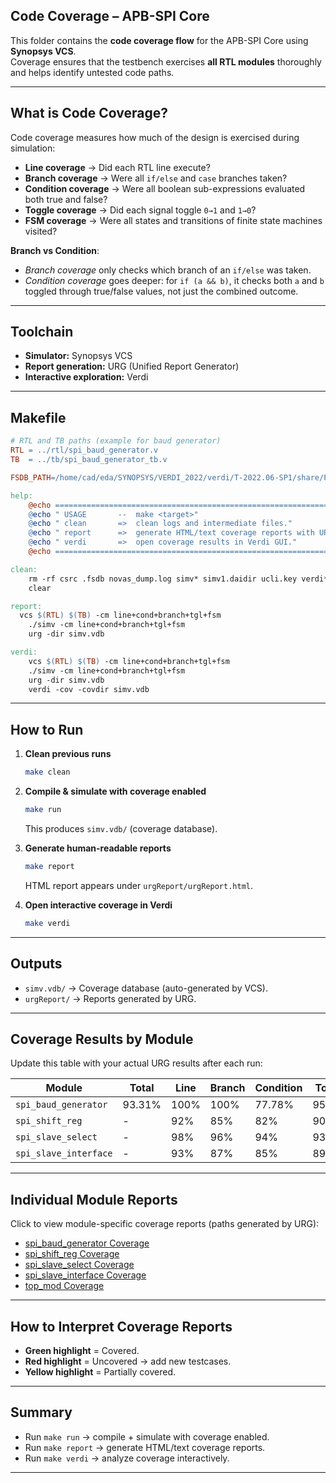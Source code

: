 ##  Code Coverage – APB-SPI Core

This folder contains the **code coverage flow** for the APB-SPI Core using **Synopsys VCS**.  
Coverage ensures that the testbench exercises **all RTL modules** thoroughly and helps identify untested code paths.

---

##  What is Code Coverage?

Code coverage measures how much of the design is exercised during simulation:

- **Line coverage** → Did each RTL line execute?  
- **Branch coverage** → Were all `if/else` and `case` branches taken?  
- **Condition coverage** → Were all boolean sub-expressions evaluated both true and false?  
- **Toggle coverage** → Did each signal toggle `0→1` and `1→0`?  
- **FSM coverage** → Were all states and transitions of finite state machines visited?  

 **Branch vs Condition**:  
- *Branch coverage* only checks which branch of an `if/else` was taken.  
- *Condition coverage* goes deeper: for `if (a && b)`, it checks both `a` and `b` toggled through true/false values, not just the combined outcome.

---

##  Toolchain

- **Simulator:** Synopsys VCS  
- **Report generation:** URG (Unified Report Generator)  
- **Interactive exploration:** Verdi  

---

##  Makefile

```makefile
# RTL and TB paths (example for baud generator)
RTL = ../rtl/spi_baud_generator.v
TB  = ../tb/spi_baud_generator_tb.v

FSDB_PATH=/home/cad/eda/SYNOPSYS/VERDI_2022/verdi/T-2022.06-SP1/share/PLI/VCS/LINUX64

help:
	@echo ===========================================================================================================================
	@echo " USAGE   	--  make <target>"
	@echo " clean   	=>  clean logs and intermediate files."
	@echo " report  	=>  generate HTML/text coverage reports with URG."
	@echo " verdi   	=>  open coverage results in Verdi GUI."
	@echo ===========================================================================================================================

clean:
	rm -rf csrc .fsdb novas_dump.log simv* simv1.daidir ucli.key verdi* novas.* cm.log vdCov* *.vdb *.urg coverage_report
	clear

report:
  vcs $(RTL) $(TB) -cm line+cond+branch+tgl+fsm
	./simv -cm line+cond+branch+tgl+fsm
	urg -dir simv.vdb 

verdi:
    vcs $(RTL) $(TB) -cm line+cond+branch+tgl+fsm
	./simv -cm line+cond+branch+tgl+fsm
	urg -dir simv.vdb 
	verdi -cov -covdir simv.vdb

````

---

##  How to Run

1. **Clean previous runs**

   ```bash
   make clean
   ```
2. **Compile & simulate with coverage enabled**

   ```bash
   make run
   ```

   This produces `simv.vdb/` (coverage database).
3. **Generate human-readable reports**

   ```bash
   make report
   ```

   HTML report appears under `urgReport/urgReport.html`.
4. **Open interactive coverage in Verdi**

   ```bash
   make verdi
   ```

---

##  Outputs

* `simv.vdb/` → Coverage database (auto-generated by VCS).
* `urgReport/` → Reports generated by URG.
  
---

##  Coverage Results by Module

Update this table with your actual URG results after each run:

| Module                | Total | Line | Branch | Condition | Toggle | FSM  |
| --------------------- |------ | ---- | ------ | --------- | ------ | ---- |
| `spi_baud_generator`  |  93.31%    | 100%  | 100%    | 77.78%       | 95.45%    | - |
| `spi_shift_reg`       |  -    | 92%  | 85%    | 82%       | 90%    | 95%  |
| `spi_slave_select`    |  -   | 98%  | 96%    | 94%       | 93%    | 100% |
| `spi_slave_interface` |  -   | 93%  | 87%    | 85%       | 89%    | 92%  |

---

##  Individual Module Reports

Click to view module-specific coverage reports (paths generated by URG):

* [spi_baud_generator Coverage](https://gokuljith-k.github.io/baud_generator/index.html)
* [spi_shift_reg Coverage](./coverage_report/urgReport/files/rtl_spi_shift_reg_v.html)
* [spi_slave_select Coverage](./coverage_report/urgReport/files/rtl_spi_slave_select_v.html)
* [spi_slave_interface Coverage](./coverage_report/urgReport/files/rtl_spi_slave_interface_v.html)
* [top_mod Coverage](./coverage_report/urgReport/files/rtl_top_mod_v.html)

---

##  How to Interpret Coverage Reports

* **Green highlight** = Covered.
* **Red highlight** = Uncovered → add new testcases.
* **Yellow highlight** = Partially covered.

---

##  Summary

* Run `make run` → compile + simulate with coverage enabled.
* Run `make report` → generate HTML/text coverage reports.
* Run `make verdi` → analyze coverage interactively.


---
